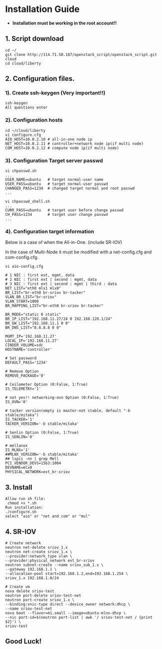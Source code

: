 # Installation Guide

* **Installation must be working in the root account!!**


## 1. Script download

```
cd ~/
git clone http://114.71.50.187/openstack_script/openstack_script.git cloud
cd cloud/liberty
```

## 2. Configuration files.

### 1). Create ssh-keygen (Very important!!)

```
ssh-keygen
All questions enter
```

### 2). Configuration hosts

```
cd ~/cloud/liberty
vi configure.cfg
AIO_HOST=10.0.2.10 # all-in-one node ip
NET_HOST=10.0.2.11 # controller+network node ip(if multi node)
COM_HOST=10.0.2.12 # compute node ip(if multi node)
```

### 3). Configuration Target server passwd

```
vi chpasswd.sh
...
USER_NAME=ubuntu   # target normal-user name
USER_PASS=ubuntu   # target normal-user passwd
CHANGED_PASS=1234  # changed target normal and root passwd
...

vi chpasswd_shell.sh
...
CURR_PASS=ubuntu   # target user before change passwd
CH_PASS=1234       # target user change passwd
...
```

### 4). Configuration target information

Below is a case of when the All-in-One. (include SR-IOV)

In the case of Multi-Node it must be modified with a net-config.cfg and com-config.cfg.

```
vi aio-config.cfg

# 1 NIC : first ext, mgmt, data
# 2 NIC : first ext | second : mgmt, data
# 3 NIC : first ext | second : mgmt | third : data
NET_LIST="eth0 mlx1 mlx0"
BR_LIST="br-eth0 br-sriov br-tacker"
VLAN_BR_LIST="br-sriov"
VLAN_START=1000
BR_MAPPING_LIST="br-eth0 br-sriov br-tacker"

BR_MODE="static 0 static"
BR_IP_LIST="192.168.11.27/24 0 192.168.120.1/24"
BR_GW_LIST="192.168.11.1 0 0"
BR_DNS_LIST="8.8.8.8 0 0"

MGMT_IP='192.168.11.27'
LOCAL_IP='192.168.11.27'
CINDER_VOLUME=sdc
HOSTNAME='controller'

# Set password
DEFAULT_PASS='1234'

# Remove Option
REMOVE_PACKAGE='0'

# Ceilometer Option (0:False, 1:True)
IS_TELEMETRY='1'

# not yes!! networking-ovn Option (0:False, 1:True)
IS_OVN='0'

# tacker version(empty is master-not stable, default "-b stable/mitaka")
IS_TACKER='1'
TACKER_VERSION='-b stable/mitaka'

# Senlin Option (0:False, 1:True)
IS_SENLIN='0'

# mellanox
IS_MLNX='1'
##MLNX_VERSION='-b stable/mitaka'
## lspci -nn | grep Mell
PCI_VENDOR_DEVS=15b3:1004
DEVNAME=mlx0
PHYSICAL_NETWORK=ext_br-sriov
```


## 3. Install

```
Allow run sh file:
 chmod +x *.sh
Run installation:
./configure.sh
select "aio" or "net and com" or "mul"
```


## 4. SR-IOV

```
# Create network
neutron net-delete sriov_1.x
neutron net-create sriov_1.x \
--provider:network_type vlan \
--provider:physical_network ext_br-sriov
neutron subnet-create --name sriov_sub_1.x \
--gateway 192.168.1.1 \
--allocation-pool start=192.168.1.2,end=192.168.1.254 \
sriov_1.x 192.168.1.0/24

# Create vm
nova delete sriov-test
neutron port-delete sriov-test-net
neutron port-create sriov_1.x \
--binding:vnic-type direct --device_owner network:dhcp \
--name sriov-test-net
nova boot --flavor=m1.small --image=ubuntu-mlnx-dhcp \
--nic port-id=$(neutron port-list | awk '/ sriov-test-net / {print $2}') \
sriov-test
```


## Good Luck!
